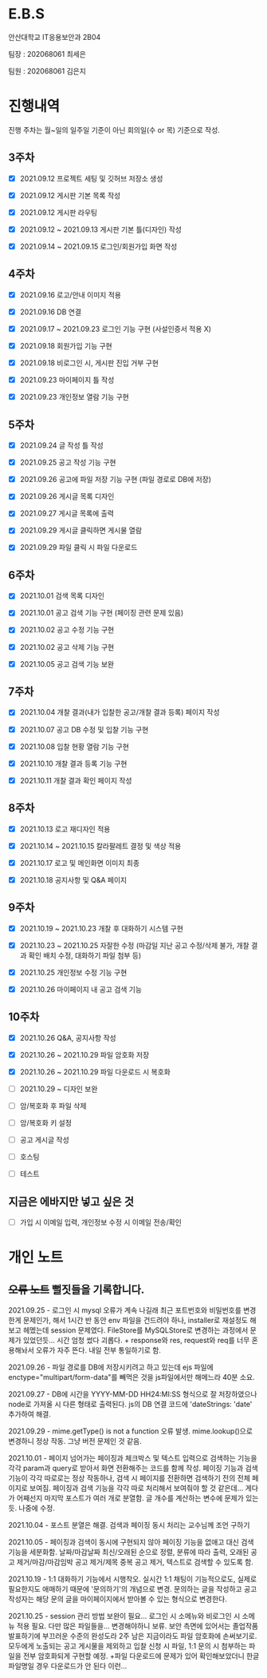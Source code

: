 # E.B.S


안산대학교 IT응용보안과 2B04

팀장 : 202068061 최세은

팀원 : 202068061 김은지

# 진행내역

진행 주차는 월~일의 일주일 기준이 아닌 회의일(수 or 목) 기준으로 작성.

## 3주차

- [X] 2021.09.12 프로젝트 세팅 및 깃허브 저장소 생성

- [x] 2021.09.12 게시판 기본 목록 작성

- [x] 2021.09.12 게시판 라우팅

- [x] 2021.09.12 ~ 2021.09.13 게시판 기본 틀(디자인) 작성

- [x] 2021.09.14 ~ 2021.09.15 로그인/회원가입 화면 작성

## 4주차

- [x] 2021.09.16 로고/안내 이미지 적용

- [x] 2021.09.16 DB 연결

- [x] 2021.09.17 ~ 2021.09.23 로그인 기능 구현 (사설인증서 적용 X)

- [x] 2021.09.18 회원가입 기능 구현

- [x] 2021.09.18 비로그인 시, 게시판 진입 거부 구현

- [x] 2021.09.23 마이페이지 틀 작성

- [x] 2021.09.23 개인정보 열람 기능 구현

## 5주차

- [x] 2021.09.24 글 작성 틀 작성

- [x] 2021.09.25 공고 작성 기능 구현

- [x] 2021.09.26 공고에 파일 저장 기능 구현 (파일 경로로 DB에 저장)

- [x] 2021.09.26 게시글 목록 디자인

- [x] 2021.09.27 게시글 목록에 출력

- [x] 2021.09.29 게시글 클릭하면 게시물 열람

- [x] 2021.09.29 파일 클릭 시 파일 다운로드

## 6주차

- [x] 2021.10.01 검색 목록 디자인

- [x] 2021.10.01 공고 검색 기능 구현 (페이징 관련 문제 있음)

- [x] 2021.10.02 공고 수정 기능 구현

- [x] 2021.10.02 공고 삭제 기능 구현

- [x] 2021.10.05 공고 검색 기능 보완

## 7주차

- [x] 2021.10.04 개찰 결과(내가 입찰한 공고/개찰 결과 등록) 페이지 작성

- [x] 2021.10.07 공고 DB 수정 및 입찰 기능 구현

- [x] 2021.10.08 입찰 현황 열람 기능 구현

- [x] 2021.10.10 개찰 결과 등록 기능 구현

- [x] 2021.10.11 개찰 결과 확인 페이지 작성

## 8주차 

- [x] 2021.10.13 로고 재디자인 적용

- [x] 2021.10.14 ~ 2021.10.15 칼라팔레트 결정 및 색상 적용

- [x] 2021.10.17 로고 및 메인화면 이미지 최종 

- [x] 2021.10.18 공지사항 및 Q&A 페이지 

## 9주차

- [x] 2021.10.19 ~ 2021.10.23 개찰 후 대화하기 시스템 구현

- [x] 2021.10.23 ~ 2021.10.25 자잘한 수정 (마감일 지난 공고 수정/삭제 불가, 개찰 결과 확인 배치 수정, 대화하기 파일 첨부 등)

- [x] 2021.10.25 개인정보 수정 기능 구현

- [x] 2021.10.26 마이페이지 내 공고 검색 기능

## 10주차

- [x] 2021.10.26 Q&A, 공지사항 작성

- [x] 2021.10.26 ~ 2021.10.29 파일 암호화 저장

- [x] 2021.10.26 ~ 2021.10.29 파일 다운로드 시 복호화

- [ ] 2021.10.29 ~ 디자인 보완

- [ ] 암/복호화 후 파일 삭제

- [ ] 암/복호화 키 설정

- [ ] 공고 게시글 작성

- [ ] 호스팅

- [ ] 테스트

## 지금은 에바지만 넣고 싶은 것

- [ ] 가입 시 이메일 입력, 개인정보 수정 시 이메일 전송/확인



# 개인 노트           

## ~~오류 노트~~ 뻘짓들을 기록합니다.

2021.09.25 - 로그인 시 mysql 오류가 계속 나길래 최근 포트번호와 비밀번호를 변경한게 문제인가, 해서 1시간 반 동안 env 파일을 건드려야 하나, installer로 재설정도 해보고 헤멨는데 session 문제였다. FileStore를 MySQLStore로 변경하는 과정에서 문제가 있었던듯... 시간 엄청 썼다 괴롭다. + response와 res, request와 req를 너무 혼용해놔서 오류가 자주 뜬다. 내일 전부 통일하기로 함.

2021.09.26 - 파일 경로를 DB에 저장시키려고 하고 있는데 ejs 파일에 enctype="multipart/form-data"를 빼먹은 것을 js파일에서만 해메느라 40분 소요.

2021.09.27 - DB에 시간을 YYYY-MM-DD HH24:MI:SS 형식으로 잘 저장하였으나 node로 가져올 시 다른 형태로 출력된다. js의 DB 연결 코드에 'dateStrings: 'date' 추가하여 해결.

2021.09.29 - mime.getType() is not a function 오류 발생. mime.lookup()으로 변경하니 정상 작동. 그냥 버전 문제인 것 같음.

2021.10.01 - 페이지 넘어가는 페이징과 체크박스 및 텍스트 입력으로 검색하는 기능을 각각 param과 query로 받아서 화면 전환해주는 코드를 함께 작성. 페이징 기능과 검색 기능이 각각 따로로는 정상 작동하나, 검색 시 페이지를 전환하면 검색하기 전의 전체 페이지로 보여짐. 페이징과 검색 기능을 각각 따로 처리해서 보여줘야 할 것 같은데... 게다가 어째선지 마지막 포스트가 여러 개로 분열함. 글 개수를 계산하는 변수에 문제가 있는 듯. 나중에 수정.

2021.10.04 - 포스트 분열은 해결. 검색과 페이징 동시 처리는 교수님께 조언 구하기

2021.10.05 - 페이징과 검색이 동시에 구현되지 않아 페이징 기능을 없애고 대신 검색 기능을 세분화함. 날짜/마감날짜 최신/오래된 순으로 정렬, 분류에 따라 출력, 오래된 공고 제거/마감/마감임박 공고 제거/제목 중복 공고 제거, 텍스트로 검색할 수 있도록 함.

2021.10.19 - 1:1 대화하기 기능에서 시행착오. 실시간 1:1 채팅이 기능적으로도, 실제로 필요한지도 애매하기 때문에 '문의하기'의 개념으로 변경. 문의하는 글을 작성하고 공고 작성자는 해당 문의 글을 마이페이지에서 받아볼 수 있는 형식으로 변경한다.

2021.10.25 - session 관리 방법 보완이 필요... 로그인 시 소메뉴와 비로그인 시 소메뉴 적용 필요. 다만 많은 파일들을... 변경해야하니 보류. 보안 측면에 있어서는 졸업작품 발표하기에 부끄러운 수준의 완성도라 2주 남은 지금이라도 파일 암호화에 손써보기로. 모두에게 노출되는 공고 게시물을 제외하고 입찰 신청 시 파일, 1:1 문의 시 첨부하는 파일을 전부 암호화되게 구현할 예정. +파일 다운로드에 문제가 있어 확인해보았더니 한글 파일명일 경우 다운로드가 안 된다 이런...
